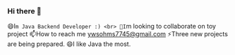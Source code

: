 ### Hi there 👋
😄I`m Java Backend Developer :) <br>
👀I`m looking to collaborate on toy project
📫How to reach me ywsohms7745@gmail.com
⚡Three new projects are being prepared.
😄I like Java the most.
<!--
**6udguin/6udGuin** is a ✨ _special_ ✨ repository because its `README.md` (this file) appears on your GitHub profile.

Here are some ideas to get you started:
- 🔭 I’m currently working on ...
- 🔭 I’m currently working on ...
- 🌱 I’m currently learning ...
- 👯 I’m looking to collaborate on ...
- 🤔 I’m looking for help with ...
- 💬 Ask me about ...
- 📫 How to reach me: ...
- 😄 Pronouns: ...
- ⚡ Fun fact: ...
-->
<!-- html 주석 -->
